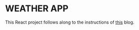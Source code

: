 # WEATHER APP

This React project follows along to the instructions of [this](https://medium.com/@peterekeneeze/build-a-react-js-weather-app-with-stateless-functional-components-e61567004b54) blog.
